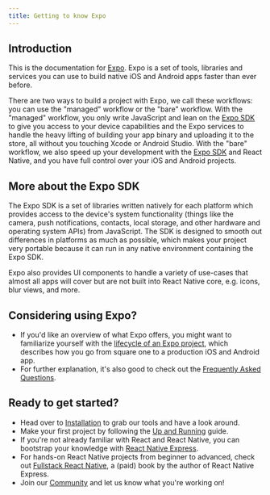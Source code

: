```yaml
---
title: Getting to know Expo
---
```


## Introduction

This is the documentation for [Expo](http://expo.io). Expo is a set of tools, libraries and services you can use to build native iOS and Android apps faster than ever before.

There are two ways to build a project with Expo, we call these workflows: you can use the "managed" workflow or the "bare" workflow. With the "managed" workflow, you only write JavaScript and lean on the [Expo SDK](sdk/) to give you access to your device capabilities and the Expo services to handle the heavy lifting of building your app binary and uploading it to the store, all without you touching Xcode or Android Studio. With the "bare" workflow, we also speed up your development with the [Expo SDK](sdk/) and React Native, and you have full control over your iOS and Android projects.

## More about the Expo SDK

The Expo SDK is a set of libraries written natively for each platform which provides access to the device's system functionality (things like the camera, push notifications, contacts, local storage, and other hardware and operating system APIs) from JavaScript. The SDK is designed to smooth out differences in platforms as much as possible, which makes your project very portable because it can run in any native environment containing the Expo SDK.

Expo also provides UI components to handle a variety of use-cases that almost all apps will cover but are not built into React Native core, e.g. icons, blur views, and more.

## Considering using Expo?

- If you'd like an overview of what Expo offers, you might want to familiarize yourself with the [lifecycle of an Expo project](introduction/project-lifecycle/), which describes how you go from square one to a production iOS and Android app.
- For further explanation, it's also good to check out the [Frequently Asked Questions](introduction/faq/).

## Ready to get started?

- Head over to [Installation](introduction/installation/) to grab our tools and have a look around.
- Make your first project by following the [Up and Running](workflow/up-and-running/) guide.
- If you're not already familiar with React and React Native, you can bootstrap your knowledge with [React Native Express](http://www.reactnativeexpress.com/).
- For hands-on React Native projects from beginner to advanced, check out [Fullstack React Native](https://www.fullstackreact.com/react-native/), a (paid) book by the author of React Native Express.
- Join our [Community](introduction/community/) and let us know what you're working on!
